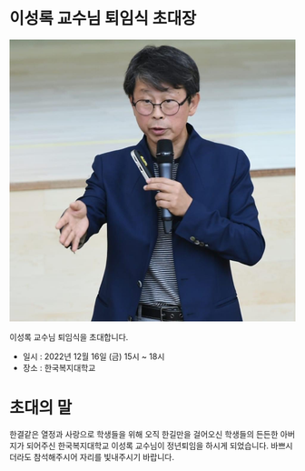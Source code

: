 # 이성록 교수님 퇴임식 초대장 

![메인사진](https://github.com/jrabbit2001/jrabbit2001.github.io/blob/main/docs/images/panpic0.jpg)

이성록 교수님 퇴임식을 초대합니다.
* 일시 : 2022년 12월 16일 (금) 15시 ~ 18시
* 장소 : 한국복지대학교 

# 초대의 말
한결같은 열정과 사랑으로 학생들을 위해 오직 한길만을 걸어오신
학생들의 든든한 아버지가 되어주신 한국복지대학교 이성록 교수님이
정년퇴임을 하시게 되었습니다.
바쁘시더라도 참석해주시어 자리를 빛내주시기 바랍니다.
